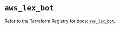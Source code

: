 # `aws_lex_bot`

Refer to the Terraform Registry for docs: [`aws_lex_bot`](https://registry.terraform.io/providers/hashicorp/aws/6.8.0/docs/resources/lex_bot).
